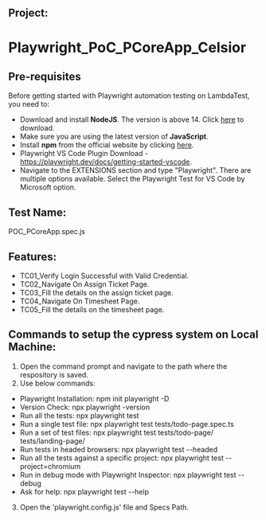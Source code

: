 ## Project: 
# Playwright_PoC_PCoreApp_Celsior


## Pre-requisites

Before getting started with Playwright automation testing on LambdaTest, you need to:

* Download and install **NodeJS**. The version is above 14. Click [here](https://nodejs.org/en/) to download.
* Make sure you are using the latest version of **JavaScript**.
* Install **npm** from the official website by clicking [here](https://www.npmjs.com/).
* Playwright VS Code Plugin Download - https://playwright.dev/docs/getting-started-vscode.
* Navigate to the EXTENSIONS section and type "Playwright". There are multiple options available. Select the Playwright Test for VS Code by Microsoft option.


## Test Name:
POC_PCoreApp.spec.js


## Features:
* TC01_Verify Login Successful with Valid Credential.
* TC02_Navigate On Assign Ticket Page.
* TC03_Fill the details on the assign ticket page.
* TC04_Navigate On Timesheet Page.
* TC05_Fill the details on the timesheet page.


## Commands to setup the cypress system on Local Machine:

1. Open the command prompt and navigate to the path where the respository is saved.
2. Use below commands:

* Playwright Installation: npm init playwright -D
* Version Check: npx playwright -version
* Run all the tests: npx playwright test
* Run a single test file: npx playwright test tests/todo-page.spec.ts
* Run a set of test files: npx playwright test tests/todo-page/ tests/landing-page/
* Run tests in headed browsers: npx playwright test --headed
* Run all the tests against a specific project: npx playwright test --project=chromium
* Run in debug mode with Playwright Inspector: npx playwright test --debug
* Ask for help: npx playwright test --help

3. Open the 'playwright.config.js' file and Specs Path.